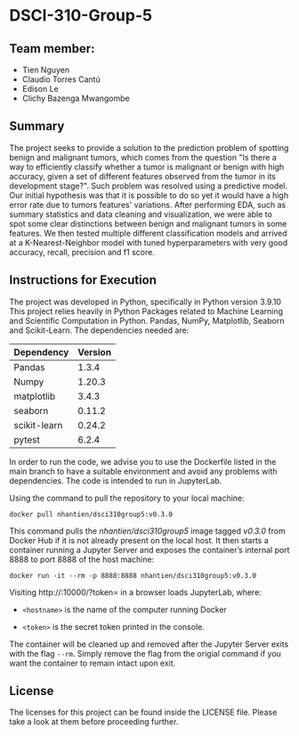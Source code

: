 # DSCI-310-Group-5

## Team member:
- Tien Nguyen
- Claudio Torres Cantú
- Edison Le
- Clichy Bazenga Mwangombe


## Summary
The project seeks to provide a solution to the prediction problem of spotting benign and malignant tumors, which comes from the question "Is there a way to efficiently classify whether a tumor is malignant or benign with high accuracy,  given a set of different features observed from the tumor in its development stage?". 
Such problem was resolved using a predictive model. Our initial hypothesis was that it is possible to do so yet it would have a high error rate due to tumors features' variations. 
After performing EDA, such as summary statistics and data cleaning and visualization, we were able to spot some clear distinctions between benign and malignant tumors in some features.
We then tested multiple different classification models and arrived at a K-Nearest-Neighbor model with tuned hyperparameters with very good accuracy, recall, precision and f1 score. 

## Instructions for Execution
The project was developed in Python, specifically in Python version 3.9.10
This project relies heavily in Python Packages related to Machine Learning and Scientific Computation in Python. Pandas, NumPy, Matplotlib, Seaborn and Scikit-Learn. 
The dependencies needed are:

|Dependency  |   Version|
|------------|----------|
|Pandas      |   1.3.4  |
|Numpy       |   1.20.3 |
|matplotlib  |   3.4.3  |
|seaborn     |   0.11.2 |
|scikit-learn|   0.24.2 |
|pytest      |   6.2.4  |

In order to run the code, we advise you to use the Dockerfile listed in the main branch to have a suitable environment and avoid any problems with dependencies. The code is intended to run in JupyterLab.

Using the command to pull the repository to your local machine:

`docker pull nhantien/dsci310group5:v0.3.0`

This command pulls the *nhantien/dsci310group5* image tagged *v0.3.0* from Docker Hub if it is not already present on the local host. It then starts a container running a Jupyter Server and exposes the container’s internal port 8888 to port 8888 of the host machine:

`docker run -it --rm -p 8888:8888 nhantien/dsci310group5:v0.3.0`

Visiting http://<hostname>:10000/?token=<token> in a browser loads JupyterLab, where:

* `<hostname>` is the name of the computer running Docker

* `<token>` is the secret token printed in the console.

The container will be cleaned up and removed after the Jupyter Server exits with the flag `--rm`. Simply remove the flag from the origial command if you want the container to remain intact upon exit.

## License
The licenses for this project can be found inside the LICENSE file. Please take a look at them before proceeding further.
